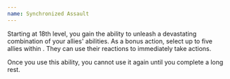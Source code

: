 ```yaml
---
name: Synchronized Assault
---
```

Starting at 18th level, you gain the ability to unleash a devastating combination of your allies' abilities. As a
bonus action, select up to five allies within <me-distance length="120" />. They can use their reactions to immediately take actions.

Once you use this ability, you cannot use it again until you complete a long rest.
